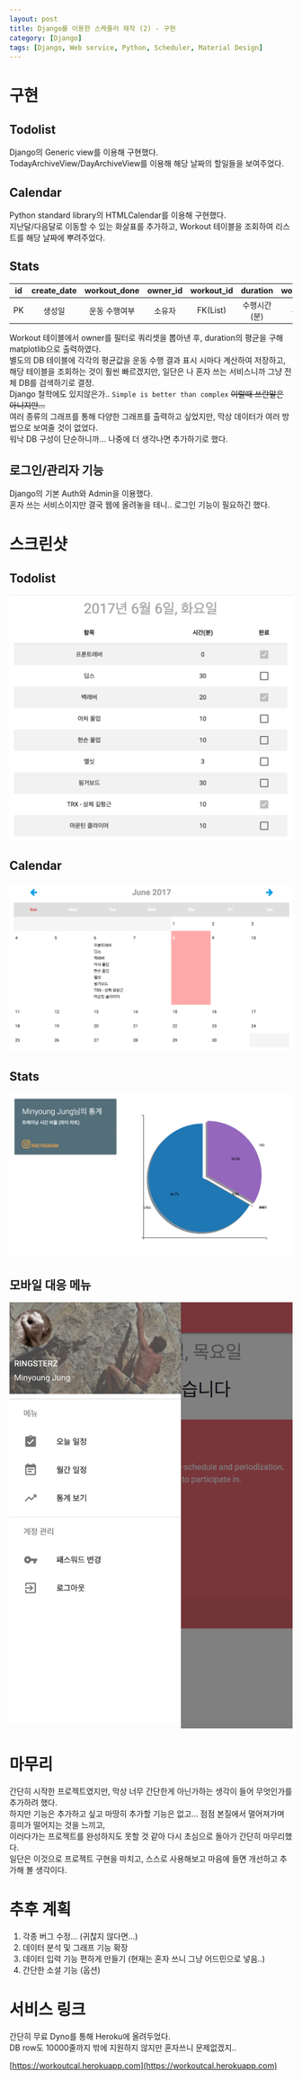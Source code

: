 ```yaml
---
layout: post
title: Django를 이용한 스케쥴러 제작 (2) - 구현
category: [Django]
tags: [Django, Web service, Python, Scheduler, Material Design]
---
```


# 구현
## Todolist
Django의 Generic view를 이용해 구현했다.  
TodayArchiveView/DayArchiveView를 이용해 해당 날짜의 할일들을 보여주었다.

## Calendar
Python standard library의 HTMLCalendar를 이용해 구현했다.  
지난달/다음달로 이동할 수 있는 화살표를 추가하고, Workout 테이블을 조회하여 리스트를 해당 날짜에 뿌려주었다.

## Stats

id|create_date|workout_done|owner_id|workout_id|duration|workout_date
:-:|:-:|:-:|:-:|:-:|:-:|:-:
PK|생성일|운동 수행여부|소유자|FK(List)|수행시간(분)|수행 날짜

Workout 테이블에서 owner를 필터로 쿼리셋을 뽑아낸 후, duration의 평균을 구해 matplotlib으로 출력하였다.  
별도의 DB 테이블에 각각의 평균값을 운동 수행 결과 표시 시마다 계산하여 저장하고,  
해당 테이블을 조회하는 것이 훨씬 빠르겠지만, 일단은 나 혼자 쓰는 서비스니까 그냥 전체 DB를 검색하기로 결정.  
Django 철학에도 있지않은가.. `Simple is better than complex` ~~이럴때 쓰란말은 아니지만...~~
<br>
여러 종류의 그래프를 통해 다양한 그래프를 출력하고 싶었지만, 막상 데이터가 여러 방법으로 보여줄 것이 없었다.  
워낙 DB 구성이 단순하니까... 나중에 더 생각나면 추가하기로 했다.  

## 로그인/관리자 기능
Django의 기본 Auth와 Admin을 이용했다.  
혼자 쓰는 서비스이지만 결국 웹에 올려놓을 테니.. 로그인 기능이 필요하긴 했다.  

# 스크린샷
## Todolist
![할일목록](/post_assets/2017-06-09/todolist.png)

## Calendar
![캘린더](/post_assets/2017-06-09/calendar.png)

## Stats
![그래프](/post_assets/2017-06-09/stats.png)

## 모바일 대응 메뉴
![모바일 대응](/post_assets/2017-06-09/mobile-react.png)


# 마무리
간단히 시작한 프로젝트였지만, 막상 너무 간단한게 아닌가하는 생각이 들어 무엇인가를 추가하려 했다.  
하지만 기능은 추가하고 싶고 마땅히 추가할 기능은 없고... 점점 본질에서 멀어져가며 흥미가 떨어지는 것을 느끼고,  
이러다가는 프로젝트를 완성하지도 못할 것 같아 다시 초심으로 돌아가 간단히 마무리했다.  
일단은 이것으로 프로젝트 구현을 마치고, 스스로 사용해보고 마음에 들면 개선하고 추가해 볼 생각이다.

# 추후 계획 
1. 각종 버그 수정... (귀찮지 않다면...)
2. 데이터 분석 및 그래프 기능 확장
3. 데이터 입력 기능 편하게 만들기 (현재는 혼자 쓰니 그냥 어드민으로 넣음..)
4. 간단한 소셜 기능 (옵션)

# 서비스 링크
간단히 무료 Dyno를 통해 Heroku에 올려두었다.  
DB row도 10000줄까지 밖에 지원하지 않지만 혼자쓰니 문제없겠지..  

[https://workoutcal.herokuapp.com](https://workoutcal.herokuapp.com)



